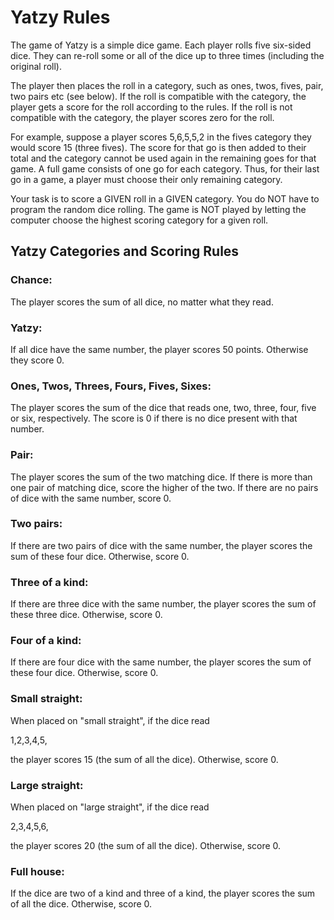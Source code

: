 Yatzy Rules
===========

The game of Yatzy is a simple dice game. Each player
rolls five six-sided dice. They can re-roll some or all
of the dice up to three times (including the original roll).

The player then places the roll in a category, such as ones,
twos, fives, pair, two pairs etc (see below). If the roll is
compatible with the category, the player gets a score for the
roll according to the rules. If the roll is not compatible
with the category, the player scores zero for the roll.

For example, suppose a player scores 5,6,5,5,2 in the fives
category they would score 15 (three fives). The score for
that go is then added to their total and the category cannot
be used again in the remaining goes for that game.
A full game consists of one go for each category. Thus, for
their last go in a game, a player must choose their only
remaining category.

Your task is to score a GIVEN roll in a GIVEN category.
You do NOT have to program the random dice rolling.
The game is NOT played by letting the computer choose the
highest scoring category for a given roll.

Yatzy Categories and Scoring Rules
----------------------------------

### Chance:
The player scores the sum of all dice, no matter what they read.

### Yatzy:
If all dice have the same number,
the player scores 50 points. Otherwise they score 0.

### Ones, Twos, Threes, Fours, Fives, Sixes:
The player scores the sum of the dice that reads one,
two, three, four, five or six, respectively. The score is 0 if
there is no dice present with that number.

### Pair:
The player scores the sum of the two matching dice. 
If there is more than one pair of matching dice, score the higher of the two.
If there are no pairs of dice with the same number, score 0.

### Two pairs:
If there are two pairs of dice with the same number, the
player scores the sum of these four dice. Otherwise, score 0.

### Three of a kind:
If there are three dice with the same number, the player
scores the sum of these three dice. Otherwise, score 0.

### Four of a kind:
If there are four dice with the same number, the player
scores the sum of these four dice. Otherwise, score 0.

### Small straight:
When placed on "small straight", if the dice read

   1,2,3,4,5,

the player scores 15 (the sum of all the dice). Otherwise, score 0.

### Large straight:
When placed on "large straight", if the dice read

   2,3,4,5,6,

the player scores 20 (the sum of all the dice). Otherwise, score 0.

### Full house:
If the dice are two of a kind and three of a kind, the
player scores the sum of all the dice. Otherwise, score 0.
